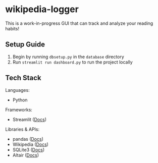 # wikipedia-logger

This is a work-in-progress GUI that can track and analyze your reading habits!

## Setup Guide

1. Begin by running `dbsetup.py` in the `database` directory
2. Run `streamlit run dashboard.py` to run the project locally

## Tech Stack
Languages: 
- Python

Frameworks: 
- Streamlit ([Docs](https://docs.streamlit.io/))

Libraries & APIs:
- pandas ([Docs](https://pandas.pydata.org/docs/))
- Wikipedia ([Docs](https://wikipedia.readthedocs.io/en/latest/))
- SQLite3 ([Docs](https://docs.python.org/3/library/sqlite3.html))
- Altair ([Docs](https://altair-viz.github.io/index.html))
